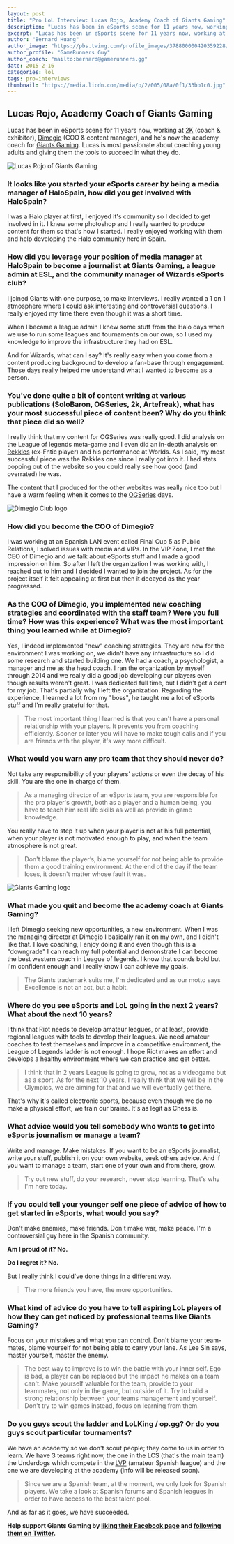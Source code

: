 ```yaml
---
layout: post
title: "Pro LoL Interview: Lucas Rojo, Academy Coach of Giants Gaming"
description: "Lucas has been in eSports scene for 11 years now, working at 2K (coach & exhibitor), Dimegio (COO & content manager), and he's now the academy coach for Giants Gaming."
excerpt: "Lucas has been in eSports scene for 11 years now, working at 2K (coach & exhibitor), Dimegio (COO & content manager), and he's now the academy coach for Giants Gaming]. Lucas is most passionate about coaching young adults and giving them the tools to succeed in what they do."
author: "Bernard Huang"
author_image: "https://pbs.twimg.com/profile_images/378800000420359228/a73e0d9f4cb08c28ebd9585a91d25c8b_400x400.jpeg"
author_profile: "GameRunners Guy"
author_coach: "mailto:bernard@gamerunners.gg"
date: 2015-2-16
categories: lol
tags: pro-interviews
thumbnail: "https://media.licdn.com/media/p/2/005/08a/0f1/33bb1c0.jpg"
---
```



## Lucas Rojo, Academy Coach of Giants Gaming

Lucas has been in eSports scene for 11 years now, working at [2K](https://www.2k.com/) (coach & exhibitor), [Dimegio](http://www.dimegioclub.com/) (COO & content manager), and he's now the academy coach for [Giants Gaming](http://www.giantsgaming.pro/). Lucas is most passionate about coaching young adults and giving them the tools to succeed in what they do.

![Lucas Rojo of Giants Gaming](https://media.licdn.com/media/p/2/005/08a/0f1/33bb1c0.jpg)

### It looks like you started your eSports career by being a media manager of HaloSpain, how did you get involved with HaloSpain?

I was a Halo player at first, I enjoyed it's community so I decided to get involved in it. I knew some photoshop and I really wanted to produce content for them so that's how I started. I really enjoyed working with them and help developing the Halo community here in Spain.

### How did you leverage your position of media manager at HaloSpain to become a journalist at Giants Gaming, a league admin at ESL, and the community manager of Wizards eSports club?

I joined Giants with one purpose, to make interviews. I really wanted a 1 on 1 atmosphere where I could ask interesting and controversial questions. I really enjoyed my time there even though it was a short time. 

When I became a league admin I knew some stuff from the Halo days when we use to run some leagues and tournaments on our own, so I used my knowledge to improve the infrastructure they had on ESL. 

And for Wizards, what can I say? It's really easy when you come from a content producing background to develop a fan-base through engagement. Those days really helped me understand what I wanted to become as a person.

### You've done quite a bit of content writing at various publications (SoloBaron, OGSeries, 2k, Artefreak), what has your most successful piece of content been? Why do you think that piece did so well?

I really think that my content for OGSeries was really good. I did analysis on the League of legends meta-game and I even did an in-depth analysis on [Rekkles](http://lol.gamepedia.com/Rekkles) (ex-Fntic player) and his performance at Worlds. As I said, my most successful piece was the Rekkles one since I really got into it. I had stats popping out of the website so you could really see how good (and overrated) he was.

The content that I produced for the other websites was really nice too but I have a warm feeling when it comes to the [OGSeries](http://www.ogseries.tv/) days.

![Dimegio Club logo](/images/content/dimegio.png)

### How did you become the COO of Dimegio?

I was working at an Spanish LAN event called Final Cup 5 as Public Relations, I solved issues with media and VIPs. In the VIP Zone, I met the CEO of Dimegio and we talk about eSports stuff and I made a good impression on him. So after I left the organization I was working with, I reached out to him and I decided I wanted to join the project. As for the project itself it felt appealing at first but then it decayed as the year progressed.

### As the COO of Dimegio, you implemented new coaching strategies and coordinated with the staff team? Were you full time? How was this experience? What was the most important thing you learned while at Dimegio?

Yes, I indeed implemented "new" coaching strategies. They are new for the environment I was working on, we didn't have any infrastructure so I did some research and started building one. We had a coach, a psychologist, a manager and me as the head coach. I ran the organization by myself through 2014 and we really did a good job developing our players even though results weren't great. I was dedicated full time, but I didn't get a cent for my job. That's partially why I left the organization. Regarding the experience, I learned a lot from my "boss", he taught me a lot of eSports stuff and I'm really grateful for that.

> The most important thing I learned is that you can't have a personal relationship with your players. It prevents you from coaching efficiently. Sooner or later you will have to make tough calls and if you are friends with the player, it's way more difficult.

### What would you warn any pro team that they should never do?

Not take any responsibility of your players’ actions or even the decay of his skill. You are the one in charge of them. 

> As a managing director of an eSports team, you are responsible for the pro player's growth, both as a player and a human being, you have to teach him real life skills as well as provide in game knowledge.

You really have to step it up when your player is not at his full potential, when your player is not motivated enough to play, and when the team atmosphere is not great. 

> Don't blame the player’s, blame yourself for not being able to provide them a good training environment. At the end of the day if the team loses, it doesn't matter whose fault it was.

![Giants Gaming logo](/images/content/giants-gaming-logo.png)

### What made you quit and become the academy coach at Giants Gaming?

I left Dimegio seeking new opportunities, a new environment. When I was the managing director at Dimegio I basically ran it on my own, and I didn't like that. I love coaching, I enjoy doing it and even though this is a "downgrade" I can reach my full potential and demonstrate I can become the best western coach in League of legends. I know that sounds bold but I'm confident enough and I really know I can achieve my goals.

> The Giants trademark suits me, I'm dedicated and as our motto says Excellence is not an act, but a habit.

### Where do you see eSports and LoL going in the next 2 years? What about the next 10 years?

I think that Riot needs to develop amateur leagues, or at least, provide regional leagues with tools to develop their leagues. We need amateur coaches to test themselves and improve in a competitive environment, the League of Legends ladder is not enough. I hope Riot makes an effort and develops a healthy environment where we can practice and get better. 

> I think that in 2 years League is going to grow, not as a videogame but as a sport. As for the next 10 years, I really think that we will be in the Olympics, we are aiming for that and we will eventually get there.

That's why it's called electronic sports, because even though we do no make a physical effort, we train our brains. It's as legit as Chess is.

### What advice would you tell somebody who wants to get into eSports journalism or manage a team?

Write and manage. Make mistakes. If you want to be an eSports journalist, write your stuff, publish it on your own website, seek others advice. And if you want to manage a team, start one of your own and from there, grow.

> Try out new stuff, do your research, never stop learning. That's why I'm here today.

### If you could tell your younger self one piece of advice of how to get started in eSports, what would you say?

Don't make enemies, make friends. Don't make war, make peace. I'm a controversial guy here in the Spanish community. 

**Am I proud of it? No.**

**Do I regret it? No.**

But I really think I could've done things in a different way.

> The more friends you have, the more opportunities.

### What kind of advice do you have to tell aspiring LoL players of how they can get noticed by professional teams like Giants Gaming? 

Focus on your mistakes and what you can control. Don't blame your team-mates, blame yourself for not being able to carry your lane. As Lee Sin says, master yourself, master the enemy. 

> The best way to improve is to win the battle with your inner self. Ego is bad, a player can be replaced but the impact he makes on a team can't. Make yourself valuable for the team, provide to your teammates, not only in the game, but outside of it. Try to build a strong relationship between your teams management and yourself. Don't try to win games instead, focus on learning from them.

### Do you guys scout the ladder and LoLKing / op.gg? Or do you guys scout particular tournaments?
 
We have an academy so we don't scout people; they come to us in order to learn. We have 3 teams right now, the one in the LCS (that's the main team) the Underdogs which compete in the [LVP](http://www.lvp.es/) (amateur Spanish league) and the one we are developing at the academy (info will be released soon). 

> Since we are a Spanish team, at the moment, we only look for Spanish players. We take a look at Spanish forums and Spanish leagues in order to have access to the best talent pool. 

And as far as it goes, we have succeeded.

**Help support Giants Gaming by [liking their Facebook page](https://www.facebook.com/GiantsGaming) and [following them on Twitter](https://twitter.com/giantsgaming).**
